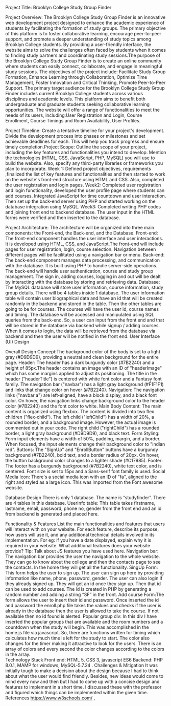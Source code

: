 Project Title: Brooklyn College Study Group Finder


Project Overview: 
The Brooklyn College Study Group Finder is an innovative web development project designed to enhance the academic experience of students by facilitating the formation of study groups. The primary objective of this platform is to foster collaborative learning, encourage peer-to-peer support, and promote a deeper understanding of study topics among Brooklyn College students. By providing a user-friendly interface, the website aims to solve the challenges often faced by students when it comes to finding study partners and coordinating study sessions.The purpose of the Brooklyn College Study Group Finder is to create an online community where students can easily connect, collaborate, and engage in meaningful study sessions. The objectives of the project include: Facilitate Study Group Formation, Enhance Learning through Collaboration, Optimize Time Management, Foster Innovation and Critical Thinking, Promote Peer-to-Peer Support. The primary target audience for the Brooklyn College Study Group Finder includes current Brooklyn College students across various disciplines and academic levels. This platform aims to benefit both undergraduate and graduate students seeking collaborative learning opportunities. The website will offer a range of functionalities to meet the needs of its users, including:User Registration and Login, Course Enrollment, Course Timings and Room Availability, User Profiles. 


Project Timeline: 
Create a tentative timeline for your project's development. Divide the development process into phases or milestones and set achievable deadlines for each. This will help you track progress and ensure timely completion.Project Scope: Outline the scope of your project, including the key features and functionalities you intend to develop. Mention the technologies (HTML, CSS, JavaScript, PHP, MySQL) you will use to build the website. Also, specify any third-party libraries or frameworks you plan to incorporate.
Week 1: Defined  project objectives,  requirements ,finalized the list of key features and functionalities and then started to work on the website's front-end structure using HTML and CSS. Also, completed the user registration and login pages. 
Week2: Completed user registration and login functionality, developed the user profile page where students can add courses. Integrated JavaScript for time countdown and user interaction. Then set up the back-end server using PHP and started  working on the database integration using MySQL.
Week3: Completed writing PHP codes and joining front end to backend database. The user input in the HTML forms were verified and then inserted to the database. 


Project Architecture: 
The architecture will be organized into three main components: the Front-end, the Back-end, and the Database.
Front-end: The front-end component handles the user interface and user interactions. It is developed using HTML, CSS, and JavaScript.The front-end will include pages for user registration, login, course selection. Navigation between different pages will be facilitated using a navigation bar or menu.
Back-end: The back-end component manages data processing, and communication with the database. It is built using PHP to handle server-side operations. The back-end will handle user authentication, course and study group management. The sign in, adding courses, logging in and out will be dealt by  interacting  with the database by storing and retrieving data.
Database: The MySQL database will store user information, course information, study group details.  There will be 4 tables inside 1 database. The user information table will contain user biographical data and have an id that will be created randomly in the backend and stored in the table. Then the other tables are going to be for courses. The courses will have the user id, course names and timing. The database will be accessed and manipulated using SQL queries from the back-end.
So, a user can input from the front end and that will be stored in the database via backend while signup / adding courses. When it comes to login, the data will be retrieved from the database via backend and then the user will be notified in the front end. 
User Interface (UI) Design

Overall Design Concept:The background color of the body is set to a light gray (#D9D9D9), providing a neutral and clean background for the entire page.
Header: The header has a dark burgundy color (#7B2240) and a height of 85px.The header contains an image with an ID of "headerImage" which has some margins applied to adjust its positioning. The title in the header ("headerTitle") is centered with white font color and a Fantasy font family. The navigation bar ("navbar") has a light gray background (#F1F1F1) and links that change color on hover (#7B2240).
Navigation: The navigation links ("navbar a") are left-aligned, have a block display, and a black font color. On hover, the navigation links change background color to the header color (#7B2240) and the font color to white.
Main Body Content: The main content is organized using flexbox. The content is divided into two flex children ("flex-child"). The left child ("leftChild") has a width of 20%, a rounded border, and a background image. However, the actual image is commented out in your code. The right child ("rightChild") has a rounded border, a light gray background (#D9D9D9), and black text.
Form Styling: Form input elements have a width of 50%, padding, margin, and a border. When focused, the input elements change their background color to "indian red".
Buttons: The "SignUp" and "EnrollButton" buttons have a burgundy background (#7B2240), bold text, and a border radius of 20px. On hover, the button background color changes to a lighter shade (#C17985).
Footer: The footer has a burgundy background (#7B2240), white text color, and is centered. Font size is set to 15px and a Sans-serif font family is used.
Social Media Icon: There's a social media icon with an ID of "fa", aligned to the right and styled as a large icon. This was imported from the Font awesome website. 


Database Design
There is only 1 database. The name is “studyfinder”. There are 4 tables in this database. 
UserInfo table: This table takes firstname, lastname, email, password, phone no, gender from the front end and an id from backend is generated and placed here.


Functionality & Features
List the main functionalities and features that users will interact with on your website. For each feature, describe its purpose, how users will use it, and any additional technical details involved in its implementation. For eg: if you have a date displayed, explain why it is required in your website. What additional features does your website provide? Tip: Talk about JS features you have used here.
Navigation bar: The navigation bar provides the user the navigation to the whole website. They can go to know about the college and then the contacts page to see the contacts. In the home they will get all the functionality.
SingUp Form: This form helps the user to sign up. The user can sign up here by providing information like name, phone, password, gender. The user can also login if they already signed up. They will get an id once they sign up. Then that id can be used to add courses. The id is created in PHP by generating a random number and adding a string “SF” in the front.
Add course Form:The form allows the user to insert their id and password. Once inserted the id and password the enroll.php file takes the values and checks if the user is already in the database then the user is allowed to take the course. If not available then no id found is alerted.
Popular group div: In this div I have inserted the popular groups that are available and the room numbers and a countdown when the study will begin. This was accomplished in the home.js file via javascript. So, there are functions written for timing which calculates how much time is left for the study to start. The color also changes for the timer making it attractive to look for the users. There is an array of colors and every second the color changes according to the colors in the array.  
Technology Stack
Front end: HTML 5, CSS 3, javascript ES6
Backend: PHP  8.0.1, MAMP for windows, MySQL-5.7.24 . 
Challenges & Mitigation
It was initially tough to make a decision about the design because I had to think about what the user would find friendly. Besides, new ideas would come to mind every now and then but I had to come up with a concise design and features to implement in a short time. I discussed these with the professor and figured which things can be implemented within the given time.
References
https://www.w3schools.com/ , 


